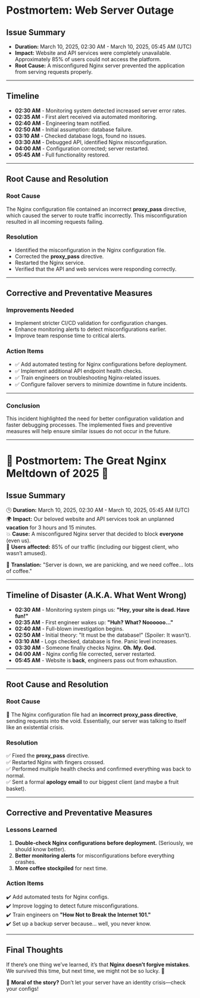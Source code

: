 # **Postmortem: Web Server Outage**

## **Issue Summary**
- **Duration:** March 10, 2025, 02:30 AM - March 10, 2025, 05:45 AM (UTC)
- **Impact:** Website and API services were completely unavailable. Approximately 85% of users could not access the platform.
- **Root Cause:** A misconfigured Nginx server prevented the application from serving requests properly.

---

## **Timeline**
- **02:30 AM** - Monitoring system detected increased server error rates.
- **02:35 AM** - First alert received via automated monitoring.
- **02:40 AM** - Engineering team notified.
- **02:50 AM** - Initial assumption: database failure.
- **03:10 AM** - Checked database logs, found no issues.
- **03:30 AM** - Debugged API, identified Nginx misconfiguration.
- **04:00 AM** - Configuration corrected; server restarted.
- **05:45 AM** - Full functionality restored.

---

## **Root Cause and Resolution**
### **Root Cause**
The Nginx configuration file contained an incorrect **proxy_pass** directive, which caused the server to route traffic incorrectly. This misconfiguration resulted in all incoming requests failing.

### **Resolution**
- Identified the misconfiguration in the Nginx configuration file.
- Corrected the **proxy_pass** directive.
- Restarted the Nginx service.
- Verified that the API and web services were responding correctly.

---

## **Corrective and Preventative Measures**
### **Improvements Needed**
- Implement stricter CI/CD validation for configuration changes.
- Enhance monitoring alerts to detect misconfigurations earlier.
- Improve team response time to critical alerts.

### **Action Items**
- ✅ Add automated testing for Nginx configurations before deployment.
- ✅ Implement additional API endpoint health checks.
- ✅ Train engineers on troubleshooting Nginx-related issues.
- ✅ Configure failover servers to minimize downtime in future incidents.

---

### **Conclusion**
This incident highlighted the need for better configuration validation and faster debugging processes. The implemented fixes and preventive measures will help ensure similar issues do not occur in the future.

---

# 🚨 **Postmortem: The Great Nginx Meltdown of 2025** 🚨

## **Issue Summary**
🕒 **Duration:** March 10, 2025, 02:30 AM - March 10, 2025, 05:45 AM (UTC)  
🌍 **Impact:** Our beloved website and API services took an unplanned **vacation** for 3 hours and 15 minutes.  
💥 **Cause:** A misconfigured Nginx server that decided to block **everyone** (even us).  
👥 **Users affected:** 85% of our traffic (including our biggest client, who wasn’t amused).  

🚀 **Translation:** "Server is down, we are panicking, and we need coffee… lots of coffee."  

---

## **Timeline of Disaster (A.K.A. What Went Wrong)**
- **02:30 AM** - Monitoring system pings us: **"Hey, your site is dead. Have fun!"**  
- **02:35 AM** - First engineer wakes up: **"Huh? What? Noooooo…"**  
- **02:40 AM** - Full-blown investigation begins.  
- **02:50 AM** - Initial theory: "It must be the database!" (Spoiler: It wasn’t).  
- **03:10 AM** - Logs checked, database is fine. Panic level increases.  
- **03:30 AM** - Someone finally checks Nginx. **Oh. My. God.**  
- **04:00 AM** - Nginx config file corrected, server restarted.  
- **05:45 AM** - Website is **back**, engineers pass out from exhaustion.  

---

## **Root Cause and Resolution**
### **Root Cause**
📌 The Nginx configuration file had an **incorrect proxy_pass directive**, sending requests into the void. Essentially, our server was talking to itself like an existential crisis.  

### **Resolution**
✅ Fixed the **proxy_pass** directive.  
✅ Restarted Nginx with fingers crossed.  
✅ Performed multiple health checks and confirmed everything was back to normal.  
✅ Sent a formal **apology email** to our biggest client (and maybe a fruit basket).  

---

## **Corrective and Preventative Measures**
### **Lessons Learned**
1. **Double-check Nginx configurations before deployment.** (Seriously, we should know better).  
2. **Better monitoring alerts** for misconfigurations before everything crashes.  
3. **More coffee stockpiled** for next time.  

### **Action Items**
✔️ Add automated tests for Nginx configs.  
✔️ Improve logging to detect future misconfigurations.  
✔️ Train engineers on **"How Not to Break the Internet 101."**  
✔️ Set up a backup server because… well, you never know.  

---

## **Final Thoughts**
If there’s one thing we’ve learned, it’s that **Nginx doesn’t forgive mistakes**. We survived this time, but next time, we might not be so lucky. 🚀  

🔧 **Moral of the story?** Don’t let your server have an identity crisis—check your configs!  

